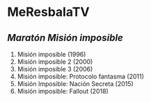 # MeResbalaTV
## _Maratón Misión imposible_


1. Misión imposible (1996)
2. Misión imposible 2 (2000)
3. Misión imposible 3 (2006)
4. Misión imposible: Protocolo fantasma (2011)
5. Misión Imposible: Nación Secreta (2015)
6. Misión imposible: Fallout (2018)

